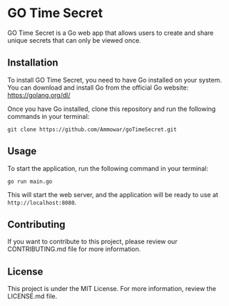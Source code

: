 # GO Time Secret

GO Time Secret is a Go web app that allows users to create and share unique secrets that can only be viewed once.

## Installation

To install GO Time Secret, you need to have Go installed on your system. You can download and install Go from the official Go website: https://golang.org/dl/

Once you have Go installed, clone this repository and run the following commands in your terminal:

```
git clone https://github.com/Ammowar/goTimeSecret.git
```



## Usage

To start the application, run the following command in your terminal:

```
go run main.go
```

This will start the web server, and the application will be ready to use at `http://localhost:8080`.

## Contributing

If you want to contribute to this project, please review our CONTRIBUTING.md file for more information.

## License

This project is under the MIT License. For more information, review the LICENSE.md file.